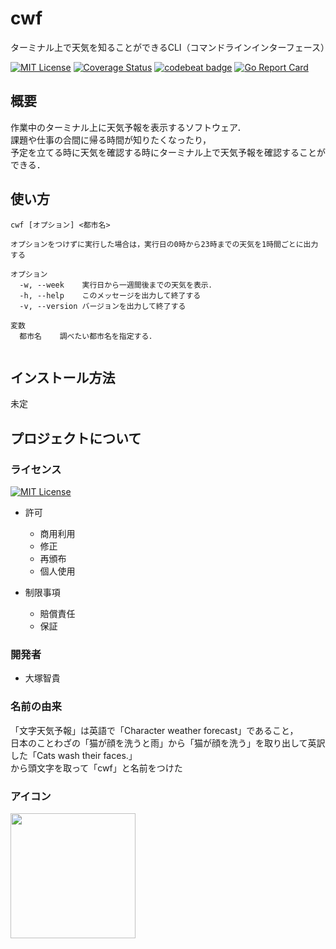 # cwf
ターミナル上で天気を知ることができるCLI（コマンドラインインターフェース）
  
[![MIT License](http://img.shields.io/badge/license-MIT-blue.svg?style=flat)](LICENSE)
[![Coverage Status](https://coveralls.io/repos/github/Moppi0725/cwf/badge.svg?branch=main)](https://coveralls.io/github/Moppi0725/cwf?branch=main)
[![codebeat badge](https://codebeat.co/badges/92a1e448-567f-4861-9a57-e74127d569b1)](https://codebeat.co/projects/github-com-moppi0725-cwf-main)
[![Go Report Card](https://goreportcard.com/badge/github.com/moppi0725/cwf)](https://goreportcard.com/report/github.com/moppi0725/cwf)
## 概要
作業中のターミナル上に天気予報を表示するソフトウェア．  
課題や仕事の合間に帰る時間が知りたくなったり，  
予定を立てる時に天気を確認する時にターミナル上で天気予報を確認することができる．  

## 使い方
```
cwf [オプション] <都市名>

オプションをつけずに実行した場合は，実行日の0時から23時までの天気を1時間ごとに出力する

オプション
  -w, --week    実行日から一週間後までの天気を表示．
  -h, --help    このメッセージを出力して終了する
  -v, --version バージョンを出力して終了する

変数
  都市名    調べたい都市名を指定する．
  
```
<!--
旧Usage
```
cwf [オプション] <県名>

オプションをつけずに実行した場合は，現在の天気を出力する

オプション
  -w, --week    このオプションはその週の天気予報を出力します．
  -h, --help    このメッセージを出力して終了する
  -v, --version バージョンを出力して終了する

変数
  県名    調べたい都道府県を指定する．
  
```
-->
## インストール方法
  未定
  
## プロジェクトについて
### ライセンス
  [![MIT License](http://img.shields.io/badge/license-MIT-blue.svg?style=flat)](LICENSE)
- 許可  
  - 商用利用
  - 修正
  - 再頒布
  - 個人使用

- 制限事項
  - 賠償責任
  - 保証

### 開発者
- 大塚智貴

### 名前の由来
「文字天気予報」は英語で「Character weather forecast」であること，  
日本のことわざの「猫が顔を洗うと雨」から「猫が顔を洗う」を取り出して英訳した「Cats wash their faces.」  
から頭文字を取って「cwf」と名前をつけた

### アイコン
<img src="https://github.com/Moppi0725/cwf/blob/main/pictures/static/images/cwf.svg" width="200">
